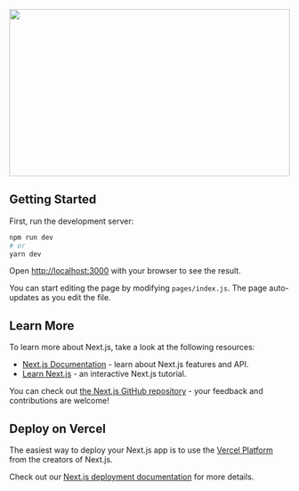 <img src='https://github-banner.vercel.app/api/social/?heading=GITHUB+BANNER&subheading=Build+custom+Github+banners+for+your+Github+profiles%2C+to+add+some+flair+to+your+Readmes.+Like+the+project%2C+star+the+repo.&social=%7B%7D&alignItems=center&headingStyles=%7B%22fontSize%22%3A52%2C%22textAlign%22%3A%22center%22%2C%22color%22%3A%22%22%2C%22thirdDim%22%3Atrue%2C%22lineHeight%22%3A%22%22%2C%22fontWeight%22%3A%22700%22%7D&subheadingStyles=%7B%22fontSize%22%3A24%2C%22textAlign%22%3A%22center%22%2C%22color%22%3A%22%22%2C%22thirdDim%22%3Afalse%2C%22lineHeight%22%3A%22%22%2C%22fontWeight%22%3A%22500%22%7D&socialStyles=%7B%22fontSize%22%3A14%2C%22color%22%3A%22%22%2C%22iconColor%22%3A%22%22%2C%22lineHeight%22%3A%221%22%2C%22fontWeight%22%3A%22500%22%7D&background=%7B%22color%22%3A%22%22%2C%22image%22%3A%22%22%2C%22size%22%3A%22contain%22%2C%22repeat%22%3A%22no-repeat%22%2C%22position%22%3A%22center%22%7D&border=%7B%22size%22%3A0%2C%22color%22%3A%22%22%2C%22radius%22%3A8%7D&avatarStyles=%7B%22height%22%3A320%2C%22width%22%3A250%2C%22reverse%22%3Afalse%2C%22name%22%3A%22%22%2C%22hide%22%3Atrue%7D&gradient=false' height="300" width="100%" />

## Getting Started

First, run the development server:

```bash
npm run dev
# or
yarn dev
```

Open [http://localhost:3000](http://localhost:3000) with your browser to see the result.

You can start editing the page by modifying `pages/index.js`. The page auto-updates as you edit the file.

## Learn More

To learn more about Next.js, take a look at the following resources:

- [Next.js Documentation](https://nextjs.org/docs) - learn about Next.js features and API.
- [Learn Next.js](https://nextjs.org/learn) - an interactive Next.js tutorial.

You can check out [the Next.js GitHub repository](https://github.com/vercel/next.js/) - your feedback and contributions are welcome!

## Deploy on Vercel

The easiest way to deploy your Next.js app is to use the [Vercel Platform](https://vercel.com/import?utm_medium=default-template&filter=next.js&utm_source=create-next-app&utm_campaign=create-next-app-readme) from the creators of Next.js.

Check out our [Next.js deployment documentation](https://nextjs.org/docs/deployment) for more details.
